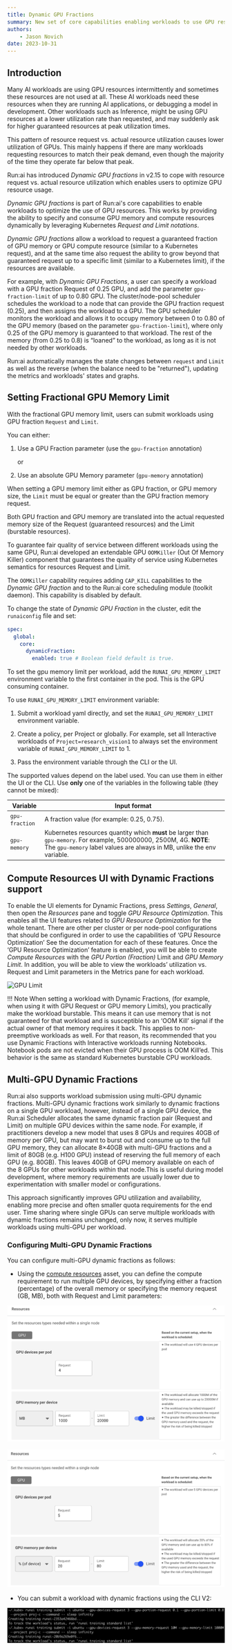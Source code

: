 ```yaml
---
title: Dynamic GPU Fractions
summary: New set of core capabilities enabling workloads to use GPU resources and to specify and consume GPU memory and compute resources dynamically
authors:
    - Jason Novich
date: 2023-10-31
---
```

## Introduction

Many AI workloads are using GPU resources intermittently and sometimes these resources are not used at all. These AI workloads need these resources when they are running AI applications, or debugging a model in development. Other workloads such as Inference, might be using GPU resources at a lower utilization rate than requested, and may suddenly ask for higher guaranteed resources at peak utilization times.

This pattern of resource request vs. actual resource utilization causes lower utilization of GPUs. This mainly happens if there are many workloads requesting resources to match their peak demand, even though the majority of the time they operate far below that peak.

Run:ai has introduced *Dynamic GPU fractions* in v2.15 to cope with resource request vs. actual resource utilization which enables users to optimize GPU resource usage.

*Dynamic GPU fractions* is part of Run:ai's core capabilities to enable workloads to optimize the use of GPU resources. This works by providing the ability to specify and consume GPU memory and compute resources dynamically by leveraging Kubernetes *Request and Limit notations*.

*Dynamic GPU fractions* allow a workload to request a guaranteed fraction of GPU memory or GPU compute resource (similar to a Kubernetes request), and at the same time also request the ability to grow beyond that guaranteed request up to a specific limit (similar to a Kubernetes limit), if the resources are available.

For example, with *Dynamic GPU Fractions*, a user can specify a workload with a GPU fraction Request of 0.25 GPU, and add the parameter `gpu-fraction-limit` of up to 0.80 GPU. The cluster/node-pool scheduler schedules the workload to a node that can provide the GPU fraction request (0.25), and then assigns the workload to a GPU. The GPU scheduler monitors the workload and allows it to occupy memory between 0 to 0.80 of the GPU memory (based on the parameter `gpu-fraction-limit`), where only 0.25 of the GPU memory is guaranteed to that workload. The rest of the memory (from 0.25 to 0.8) is “loaned” to the workload, as long as it is not needed by other workloads.

Run:ai automatically manages the state changes between `request` and `Limit` as well as the reverse (when the balance need to be "returned"), updating the metrics and workloads' states and graphs.

## Setting Fractional GPU Memory Limit

With the fractional GPU memory limit, users can submit workloads using GPU fraction `Request` and `Limit`.

You can either:

1. Use a GPU Fraction parameter (use the `gpu-fraction` annotation)

    or

2. Use an absolute GPU Memory parameter (`gpu-memory` annotation)

When setting a GPU memory limit either as GPU fraction, or GPU memory size, the `Limit` must be equal or greater than the GPU fraction memory request.

Both GPU fraction and GPU memory are translated into the actual requested memory size of the Request (guaranteed resources) and the Limit (burstable resources).

To guarantee fair quality of service between different workloads using the same GPU, Run:ai developed an extendable GPU `OOMKiller` (Out Of Memory Killer) component that guarantees the quality of service using Kubernetes semantics for resources Request and Limit.

The `OOMKiller` capability requires adding `CAP_KILL` capabilities to the *Dynamic GPU fraction* and to the Run:ai core scheduling module (toolkit daemon). This capability is disabled by default.

To change the state of *Dynamic GPU Fraction* in the cluster, edit the `runaiconfig` file and set:

```YAML
spec: 
  global: 
    core: 
      dynamicFraction: 
        enabled: true # Boolean field default is true.
```

To set the gpu memory limit per workload, add the `RUNAI_GPU_MEMORY_LIMIT` environment variable to the first container in the pod. This is the GPU consuming container.

To use `RUNAI_GPU_MEMORY_LIMIT` environment variable:

1. Submit a workload yaml directly, and set the `RUNAI_GPU_MEMORY_LIMIT` environment variable.

2. Create a policy, per Project or globally. For example, set all Interactive workloads of `Project=research_vision1` to always set the environment variable of `RUNAI_GPU_MEMORY_LIMIT` to 1.

3. Pass the environment variable through the CLI or the UI.

The supported values depend on the label used. You can use them in either the UI or the CLI. Use **only** one of the variables in the following table (they cannot be mixed):

| Variable | Input format |
| --- |  --- |
| `gpu-fraction`  | A fraction value (for example: 0.25, 0.75). |
| `gpu-memory`  | Kubernetes resources quantity which **must** be larger than `gpu-memory`. For example, 500000000, 2500M, 4G. **NOTE**: The `gpu-memory` label values are always in MB, unlike the env variable. |

## Compute Resources UI with Dynamic Fractions support

To enable the UI elements for Dynamic Fractions, press *Settings*, *General*, then open the *Resources* pane and toggle *GPU Resource Optimization*. This enables all the UI features related to *GPU Resource Optimization* for the whole tenant. There are other per cluster or per node-pool configurations that should be configured in order to use the capabilities of ‘GPU Resource Optimization’ See the documentation for each of these features.
Once the ‘GPU Resource Optimization’ feature is enabled, you will be able to create *Compute Resources* with the *GPU Portion (Fraction)* Limit and *GPU Memory Limit*. In addition, you will be able to view the workloads’ utilization vs. Request and Limit parameters in the Metrics pane for each workload.

![GPU Limit](img/GPU-resource-limit-enabled.png)

!!! Note
    When setting a workload with Dynamic Fractions, (for example, when using it with GPU Request or GPU memory Limits), you practically make the workload burstable. This means it can use memory that is not guaranteed for that workload and is susceptible to an ‘OOM Kill’ signal if the actual owner of that memory requires it back. This applies to non-preemptive workloads as well. For that reason, its recommended that you use Dynamic Fractions with Interactive workloads running Notebooks. Notebook pods are not evicted when their GPU process is OOM Kill’ed. This behavior is the same as standard Kubernetes burstable CPU workloads.


## Multi-GPU Dynamic Fractions

Run:ai also supports workload submission using multi-GPU dynamic fractions. Multi-GPU dynamic fractions work similarly to dynamic fractions on a single GPU workload, however, instead of a single GPU device, the Run:ai Scheduler allocates the same dynamic fraction pair (Request and Limit) on multiple GPU devices within the same node.  For example, if practitioners develop a new model that uses 8 GPUs and requires 40GB of memory per GPU, but may want to burst out and consume up to the full GPU memory, they can allocate 8×40GB with multi-GPU fractions and a limit of 80GB (e.g. H100 GPU) instead of reserving the full memory of each GPU (e.g. 80GB). This leaves 40GB of GPU memory available on each of the 8 GPUs for other workloads within that node.This is useful during model development, where memory requirements are usually lower due to experimentation with smaller model or configurations.

This approach significantly improves GPU utilization and availability, enabling more precise and often smaller quota requirements for the end user. Time sharing where single GPUs can serve multiple workloads with dynamic fractions remains unchanged, only now, it serves multiple workloads using multi-GPU per workload.

### Configuring Multi-GPU Dynamic Fractions

You can configure multi-GPU dynamic fractions as follows:

* Using the [compute resources](../workloads/assets/compute.md) asset, you can define the compute requirement to run multiple GPU devices, by specifying either a fraction (percentage) of the overall memory or specifying the memory request (GB, MB), both with Request and Limit parameters: 

![](img/dynamic-fraction-example1.png)

![](img/dynamic-fraction-example2.png)


* You can submit a workload with dynamic fractions using the CLI V2:

![](img/dynamic-fractions-CLI.png)
